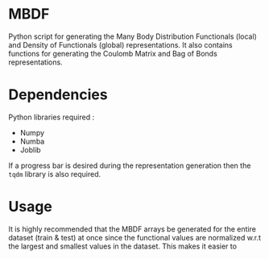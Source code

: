 # MBDF
Python script for generating the Many Body Distribution Functionals (local) and Density of Functionals (global) representations.
It also contains functions for generating the Coulomb Matrix and Bag of Bonds representations.

# Dependencies
Python libraries required : 
* Numpy
* Numba
* Joblib

If a progress bar is desired during the representation generation then the `tqdm` library is also required.

# Usage
It is highly recommended that the MBDF arrays be generated for the entire dataset (train & test) at once since the functional values are normalized w.r.t the largest and smallest values in the dataset. This makes it easier to 
